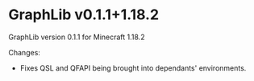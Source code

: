 # GraphLib v0.1.1+1.18.2

GraphLib version 0.1.1 for Minecraft 1.18.2

Changes:

* Fixes QSL and QFAPI being brought into dependants' environments.
